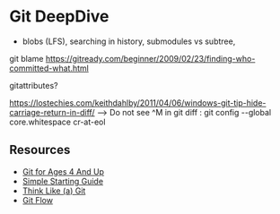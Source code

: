 Git DeepDive
============


- blobs (LFS), searching in history, submodules vs subtree, 


git blame
https://gitready.com/beginner/2009/02/23/finding-who-committed-what.html




gitattributes?

https://lostechies.com/keithdahlby/2011/04/06/windows-git-tip-hide-carriage-return-in-diff/
--> Do not see ^M in git diff :
git config --global core.whitespace cr-at-eol


Resources
---------

- [Git for Ages 4 And Up](https://www.youtube.com/watch?v=1ffBJ4sVUb4)
- [Simple Starting Guide](http://rogerdudler.github.io/git-guide/index.html)
- [Think Like (a) Git](http://think-like-a-git.net/)
- [Git Flow](https://jeffkreeftmeijer.com/git-flow/)
